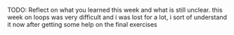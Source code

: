 TODO: Reflect on what you learned this week and what is still unclear.
this week on loops was very difficult and i was lost for a lot, i sort of understand it now after getting some help on the final exercises
